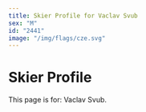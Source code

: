 ```yaml
---
title: Skier Profile for Vaclav Svub
sex: "M"
id: "2441"
image: "/img/flags/cze.svg" 
---
```


# Skier Profile

This page is for: Vaclav Svub.
    